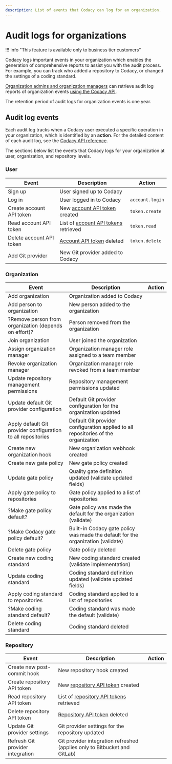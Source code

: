 ```yaml
---
description: List of events that Codacy can log for an organization.
---
```


# Audit logs for organizations

!!! info "This feature is available only to business tier customers"

Codacy logs important events in your organization which enables the generation of comprehensive reports to assist you with the audit process. For example, you can track who added a repository to Codacy, or changed the settings of a coding standard.

[Organization admins and organization managers](./roles-and-permissions-for-organizations.md) can retrieve audit log reports of organization events [using the Codacy API](../codacy-api/examples/obtaining-audit-log-events-for-organization.md).

The retention period of audit logs for organization events is one year.

## Audit log events

<!--TODO PLUTO-952 Update the action for each event-->

Each audit log tracks when a Codacy user executed a specific operation in your organization, which is identified by an **action**. For the detailed content of each audit log, see the [Codacy API reference](https://api.codacy.com/api/api-docs#codacy-api).<!--TODO PLUTO-952 Update link-->

The sections below list the events that Codacy logs for your organization at user, organization, and repository levels.

### User

|Event|Description|Action|
|-----|-----------|------|
|Sign up|User signed up to Codacy||
|Log in|User logged in to Codacy|`account.login`|
|Create account API token|New [account API token](../codacy-api/api-tokens.md#account-api-tokens) created|`token.create`|
|Read account API token|List of [account API tokens](../codacy-api/api-tokens.md#account-api-tokens) retrieved|`token.read`|
|Delete account API token|[Account API token](../codacy-api/api-tokens.md#account-api-tokens) deleted|`token.delete`|
|Add Git provider|New Git provider added to Codacy||

### Organization

|Event|Description|Action|
|-----|-----------|------|
|Add organization|Organization added to Codacy||
|Add person to organization|New person added to the organization||
|?Remove person from organization (depends on effort)?|Person removed from the organization||
|Join organization|User joined the organization||
|Assign organization manager|Organization manager role assigned to a team member||
|Revoke organization manager|Organization manager role revoked from a team member||
|Update repository management permissions|Repository management permissions updated||
|Update default Git provider configuration|Default Git provider configuration for the organization updated||
|Apply default Git provider configuration to all repositories|Default Git provider configuration applied to all repositories of the organization||
|Create new organization hook|New organization webhook created||
|Create new gate policy|New gate policy created||
|Update gate policy|Quality gate definition updated (validate updated fields)||
|Apply gate policy to repositories|Gate policy applied to a list of repositories||
|?Make gate policy default?|Gate policy was made the default for the organization (validate)||
|?Make Codacy gate policy default?|Built-in Codacy gate policy was made the default for the organization (validate)||
|Delete gate policy|Gate policy deleted||
|Create new coding standard|New coding standard created (validate implementation)||
|Update coding standard|Coding standard definition updated (validate updated fields)||
|Apply coding standard to repositories|Coding standard applied to a list of repositories||
|?Make coding standard default?|Coding standard was made the default (validate)||
|Delete coding standard|Coding standard deleted||

### Repository

|Event|Description|Action|
|-----|-----------|------|
|Create new post-commit hook|New repository hook created||
|Create repository API token|New [repository API token](../codacy-api/api-tokens.md#repository-api-tokens) created||
|Read repository API token|List of [repository API tokens](../codacy-api/api-tokens.md#repository-api-tokens) retrieved||
|Delete repository API token|[Repository API token](../codacy-api/api-tokens.md#repository-api-tokens) deleted||
|Update Git provider settings|Git provider settings for the repository updated||
|Refresh Git provider integration|Git provider integration refreshed (applies only to Bitbucket and GitLab)||
